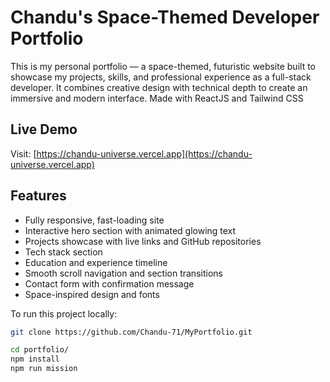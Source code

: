 # Chandu's Space-Themed Developer Portfolio

This is my personal portfolio — a space-themed, futuristic website built to showcase my projects, skills, and professional experience as a full-stack developer. It combines creative design with technical depth to create an immersive and modern interface.
Made with ReactJS and Tailwind CSS

## Live Demo

Visit: [https://chandu-universe.vercel.app](https://chandu-universe.vercel.app)

## Features

- Fully responsive, fast-loading site
- Interactive hero section with animated glowing text
- Projects showcase with live links and GitHub repositories
- Tech stack section
- Education and experience timeline
- Smooth scroll navigation and section transitions
- Contact form with confirmation message
- Space-inspired design and fonts

To run this project locally:

```bash
git clone https://github.com/Chandu-71/MyPortfolio.git

cd portfolio/
npm install
npm run mission
